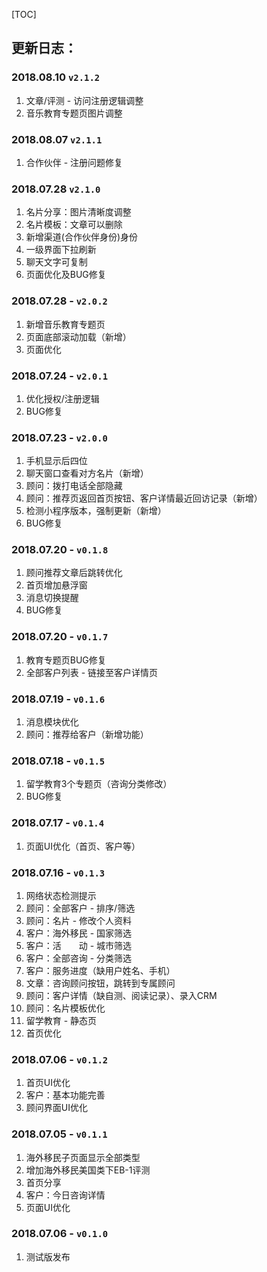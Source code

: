 [TOC]

## 更新日志：

### 2018.08.10 `v2.1.2`
1. 文章/评测 - 访问注册逻辑调整
2. 音乐教育专题页图片调整

### 2018.08.07 `v2.1.1`
1. 合作伙伴 - 注册问题修复

### 2018.07.28 `v2.1.0`
1. 名片分享：图片清晰度调整
2. 名片模板：文章可以删除
3. 新增渠道(合作伙伴身份)身份
4. 一级界面下拉刷新
5. 聊天文字可复制
6. 页面优化及BUG修复

### 2018.07.28  - `v2.0.2`
1. 新增音乐教育专题页
2. 页面底部滚动加载（新增）
3. 页面优化

### 2018.07.24 - `v2.0.1`
1. 优化授权/注册逻辑
2. BUG修复

### 2018.07.23 - `v2.0.0`
1. 手机显示后四位
2. 聊天窗口查看对方名片（新增）
3. 顾问：拨打电话全部隐藏
4. 顾问：推荐页返回首页按钮、客户详情最近回访记录（新增）
5. 检测小程序版本，强制更新（新增）
6. BUG修复

### 2018.07.20 - `v0.1.8`
1. 顾问推荐文章后跳转优化
2. 首页增加悬浮窗
3. 消息切换提醒
4. BUG修复

### 2018.07.20 - `v0.1.7`
1. 教育专题页BUG修复
2. 全部客户列表 - 链接至客户详情页

### 2018.07.19 - `v0.1.6`
1. 消息模块优化
2. 顾问：推荐给客户（新增功能）

### 2018.07.18 - `v0.1.5`
1. 留学教育3个专题页（咨询分类修改）
2. BUG修复

### 2018.07.17 - `v0.1.4`
1. 页面UI优化（首页、客户等）

### 2018.07.16 - `v0.1.3 `
1. 网络状态检测提示
2. 顾问：全部客户 - 排序/筛选
3. 顾问：名片 - 修改个人资料
4. 客户：海外移民 - 国家筛选
5. 客户：活　　动 - 城市筛选
6. 客户：全部咨询 - 分类筛选
7. 客户：服务进度（缺用户姓名、手机）
8. 文章：咨询顾问按钮，跳转到专属顾问
9. 顾问：客户详情（缺自测、阅读记录）、录入CRM
10. 顾问：名片模板优化
11. 留学教育 - 静态页
12. 首页优化

### 2018.07.06 - `v0.1.2`
1. 首页UI优化
2. 客户：基本功能完善
3. 顾问界面UI优化

### 2018.07.05 - `v0.1.1` 
1. 海外移民子页面显示全部类型
2. 增加海外移民美国类下EB-1评测
3. 首页分享
4. 客户：今日咨询详情
5. 页面UI优化

### 2018.07.06 - `v0.1.0`
1. 测试版发布
